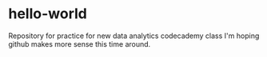 # hello-world
Repository for practice for new data analytics codecademy class
I'm hoping github makes more sense this time around.
